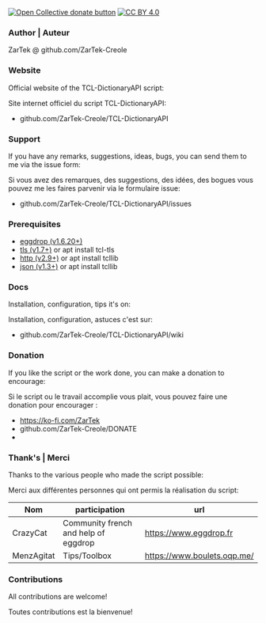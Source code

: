 <span class="badge-opencollective"><a href="https://github.com/ZarTek-Creole/DONATE" title="Donate to this project"><img src="https://img.shields.io/badge/open%20collective-donate-yellow.svg" alt="Open Collective donate button" /></a></span>
[![CC BY 4.0][cc-by-shield]][cc-by]

[cc-by]: http://creativecommons.org/licenses/by/4.0/
[cc-by-shield]: https://img.shields.io/badge/License-CC%20BY%204.0-lightgrey.svg
### Author | Auteur
ZarTek @ github.com/ZarTek-Creole

### Website
Official website of the TCL-DictionaryAPI script:

Site internet officiel du script TCL-DictionaryAPI:
* github.com/ZarTek-Creole/TCL-DictionaryAPI

### Support
If you have any remarks, suggestions, ideas, bugs, you can send them to me via the issue form:

Si vous avez des remarques, des suggestions, des idées, des bogues vous pouvez me les faires parvenir via le formulaire issue:
* github.com/ZarTek-Creole/TCL-DictionaryAPI/issues

### Prerequisites
* [eggdrop (v1.6.20+)](http://www.eggheads.org/)
* [tls (v1.7+)](https://core.tcl-lang.org/tcltls) or apt install tcl-tls
* [http (v2.9+)](https://www.tcl.tk/software/tcllib/) or apt install tcllib
* [json (v1.3+)](https://www.tcl.tk/software/tcllib/) or apt install tcllib

### Docs
Installation, configuration, tips it's on:

Installation, configuration, astuces c'est sur:
* github.com/ZarTek-Creole/TCL-DictionaryAPI/wiki

### Donation
If you like the script or the work done, you can make a donation to encourage:

Si le script ou le travail accomplie vous plait, vous pouvez faire une donation pour encourager :
* https://ko-fi.com/ZarTek
* github.com/ZarTek-Creole/DONATE
* 
### Thank's | Merci
Thanks to the various people who made the script possible:

Merci aux différentes personnes qui ont permis la réalisation du script:

Nom | participation | url
---------|----------|---------
CrazyCat | Community french and help of eggdrop | https://www.eggdrop.fr
MenzAgitat | Tips/Toolbox | https://www.boulets.oqp.me/

### Contributions
All contributions are welcome!

Toutes contributions est la bienvenue!
